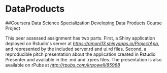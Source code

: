 # DataProducts

##Coursera Data Science Specialization
Developing Data Products Course Project

This peer assessed assignment has two parts. First, a Shiny application deployed on Rstudio's server at *https://amoni13.shinyapps.io/ProjectApp*, and represented by the included server.rd and ui.rd files.  Second, a reproducible pitch presentation about the application created in Rstudio Presenter and available in the .md and .rpres files.  The presentation is also available on rPubs at *http://rpubs.com/krpowell/85968*
